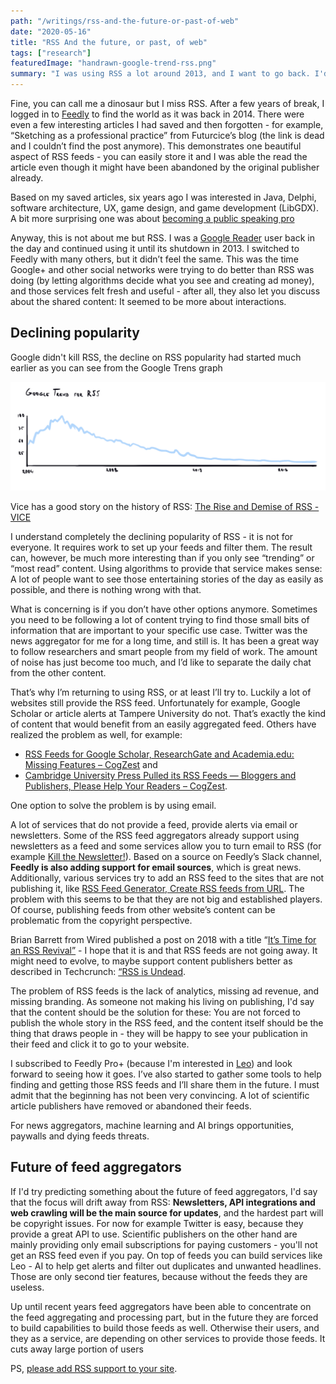 ```yaml
---
path: "/writings/rss-and-the-future-or-past-of-web"
date: "2020-05-16"
title: "RSS And the future, or past, of web"
tags: ["research"]
featuredImage: "handrawn-google-trend-rss.png"
summary: "I was using RSS a lot around 2013, and I want to go back. I'd like to be more in control on what stories I see each day. At the same time I know the amount of items in RSS feeds can be intimidating, so I'm excited to try out new tools to combat information overload as well. I'm glad to see that RSS is not *dead*, even though I understand it probably should evolve as well. Feed aggregators must evolve as wee, because the very basis of their being is dissolving."
---
```


Fine, you can call me a dinosaur but I miss RSS. After a few years of break, I logged in to [Feedly](https://feedly.com/i/welcome) to find the world as it was back in 2014. There were even a few interesting articles I had saved and then forgotten - for example, “Sketching as a professional practice” from Futurcice’s blog (the link is dead and I couldn’t find the post anymore). This demonstrates one beautiful aspect of RSS feeds - you can easily store it and I was able the read the article even though it might have been abandoned by the original publisher already.

Based on my saved articles, six years ago I was interested in Java, Delphi, software architecture, UX, game design, and game development (LibGDX). A bit more surprising one was about [becoming a public speaking pro](https://googleblog.blogspot.com/2013/04/become-public-speaking-pro-learning-how.html?utm_source=feedburner&utm_medium=feed&utm_campaign=Feed:+blogspot/MKuf+(The+Keyword+%7C+Official+Google+Blog))

Anyway, this is not about me but RSS. I was a [Google Reader](https://en.wikipedia.org/wiki/Google_Reader) user back in the day and continued using it until its shutdown in 2013. I switched to Feedly with many others, but it didn’t feel the same. This was the time Google+ and other social networks were trying to do better than RSS was doing (by letting algorithms decide what you see and creating ad money), and those services felt fresh and useful - after all, they also let you discuss about the shared content: It seemed to be more about interactions.

## Declining popularity

Google didn't kill RSS, the decline on RSS popularity had started much earlier as you can see from the Google Trens graph

![Google Trend - RSS](handrawn-google-trend-rss.png "Google Trend - RSS")

Vice has a good story on the history of RSS: [The Rise and Demise of RSS - VICE](https://www.vice.com/en_us/article/a3mm4z/the-rise-and-demise-of-rss)

I understand completely the declining popularity of RSS - it is not for everyone. It requires work to set up your feeds and filter them. The result can, however, be much more interesting than if you only see “trending” or “most read” content. Using algorithms to provide that service makes sense: A lot of people want to see those entertaining stories of the day as easily as possible, and there is nothing wrong with that. 

What is concerning is if you don’t have other options anymore. Sometimes you need to be following a lot of content trying to find those small bits of information that are important to your specific use case. Twitter was the news aggregator for me for a long time, and still is. It has been a great way to follow researchers and smart people from my field of work. The amount of noise has just become too much, and I’d like to separate the daily chat from the other content.

That’s why I’m returning to using RSS, or at least I’ll try to. Luckily a lot of websites still provide the RSS feed. Unfortunately for example, Google Scholar or article alerts at Tampere University do not. That’s exactly the kind of content that would benefit from an easily aggregated feed. Others have realized the problem as well, for example: 

* [RSS Feeds for Google Scholar, ResearchGate and Academia.edu: Missing Features – CogZest](https://cogzest.com/2016/07/rss-feeds-for-google-scholar-researchgate-and-academia-edu/)
and 
* [Cambridge University Press Pulled its RSS Feeds — Bloggers and Publishers, Please Help Your Readers – CogZest](https://cogzest.com/2016/12/cambridge-university-press-pulled-its-rss-feeds). 

One option to solve the problem is by using email.

A lot of services that do not provide a feed, provide alerts via email or newsletters. Some of the RSS feed aggregators already support using newsletters as a feed and some services allow you to turn email to RSS (for example [Kill the Newsletter!](https://www.kill-the-newsletter.com)). Based on a source on Feedly’s Slack channel, **Feedly is also adding support for email sources**, which is great news. Additionally, various services try to add an RSS feed to the sites that are not publishing it, like [RSS Feed Generator, Create RSS feeds from URL](https://rss.app/). The problem with this seems to be that they are not big and established players. Of course, publishing feeds from other website’s content can be problematic from the copyright perspective. 

Brian Barrett from Wired published a post on 2018 with a title “[It’s Time for an RSS Revival”](https://www.wired.com/story/rss-readers-feedly-inoreader-old-reader/) - I hope that it is and that RSS feeds are not going away. It might need to evolve, to maybe support content publishers better as described in Techcrunch: [“RSS is Undead](https://techcrunch.com/2018/04/07/rss-is-undead/). 

The problem of RSS feeds is the lack of analytics, missing ad revenue, and missing branding. As someone not making his living on publishing, I'd say that the content should be the solution for these: You are not forced to publish the whole story in the RSS feed, and the content itself should be the thing that draws people in - they will be happy to see your publication in their feed and click it to go to your website.

I subscribed to Feedly Pro+ (because I'm interested in [Leo](https://blog.feedly.com/leo/)) and look forward to seeing how it goes. I’ve also started to gather some tools to help finding and getting those RSS feeds and I’ll share them in the future. I must admit that the beginning has not been very convincing. A lot of scientific article publishers have removed or abandoned their feeds. 

For news aggregators, machine learning and AI brings opportunities, paywalls and dying feeds threats.

## Future of feed aggregators

If I'd try predicting something about the future of feed aggregators, I'd say that the focus will drift away from RSS: **Newsletters, API integrations and web crawling will be the main source for updates**, and the hardest part will be copyright issues. For now for example Twitter is easy, because they provide a great API to use. Scientific publishers on the other hand are mainly providing only email subscriptions for paying customers - you'll not get an RSS feed even if you pay. On top of feeds you can build services like Leo - AI to help get alerts and filter out duplicates and unwanted headlines. Those are only second tier features, because without the feeds they are useless. 

Up until recent years feed aggregators have been able to concentrate on the feed aggregating and processing part, but in the future they are forced to build capabilities to build those feeds as well. Otherwise their users, and they as a service, are depending on other services to provide those feeds. It cuts away large portion of users

PS,  [please add RSS support to your site](https://kevq.uk/please-add-rss-support-to-your-site/).